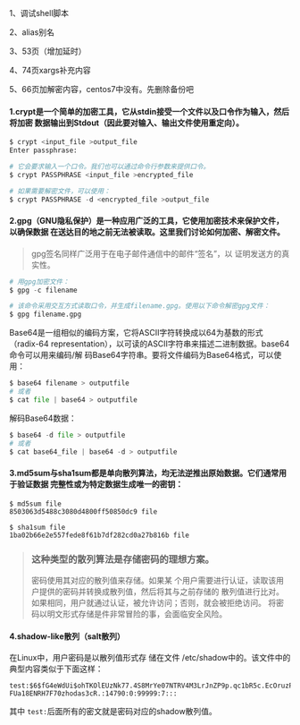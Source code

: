 1、调试shell脚本

2、alias别名

3、53页（增加延时）

4、74页xargs补充内容

5、66页加解密内容，centos7中没有。先删除备份吧

#### 1.crypt是一个简单的加密工具，它从stdin接受一个文件以及口令作为输入，然后将加密 数据输出到Stdout（因此要对输入、输出文件使用重定向）。

```py
$ crypt <input_file >output_file
Enter passphrase: 

# 它会要求输入一个口令。我们也可以通过命令行参数来提供口令。
$ crypt PASSPHRASE <input_file >encrypted_file 

# 如果需要解密文件，可以使用：
$ crypt PASSPHRASE -d <encrypted_file >output_file
```

#### 2.gpg（GNU隐私保护）是一种应用广泛的工具，它使用加密技术来保护文件，以确保数据 在送达目的地之前无法被读取。这里我们讨论如何加密、解密文件。

> gpg签名同样广泛用于在电子邮件通信中的邮件“签名”，以 证明发送方的真实性。

```py
# 用gpg加密文件：
$ gpg -c filename 

# 该命令采用交互方式读取口令，并生成filename.gpg。使用以下命令解密gpg文件：
$ gpg filename.gpg
```

Base64是一组相似的编码方案，它将ASCII字符转换成以64为基数的形式（radix-64 representation），以可读的ASCII字符串来描述二进制数据。base64命令可以用来编码/解 码Base64字符串。要将文件编码为Base64格式，可以使用：

```py
$ base64 filename > outputfile
# 或者
$ cat file | base64 > outputfile
```

解码Base64数据：

```py
$ base64 -d file > outputfile
# 或者
$ cat base64_file | base64 -d > outputfile
```

#### 3.md5sum与sha1sum都是单向散列算法，均无法逆推出原始数据。它们通常用于验证数据 完整性或为特定数据生成唯一的密钥：

```
$ md5sum file
8503063d5488c3080d4800ff50850dc9 file

$ sha1sum file
1ba02b66e2e557fede8f61b7df282cd0a27b816b file
```

> ### 这种类型的散列算法是存储密码的理想方案。
>
> 密码使用其对应的散列值来存储。如果某 个用户需要进行认证，读取该用户提供的密码并转换成散列值，然后将其与之前存储的 散列值进行比对。如果相同，用户就通过认证，被允许访问；否则，就会被拒绝访问。 将密码以明文形式存储是件非常冒险的事，会面临安全风险。

#### 4.shadow-like散列（salt散列）

在Linux中，用户密码是以散列值形式存 储在文件 /etc/shadow中的。该文件中的典型内容类似于下面这样：

```
test:$6$fG4eWdUi$ohTKOlEUzNk77.4S8MrYe07NTRV4M3LrJnZP9p.qc1bR5c.EcOruzPXfEu1uloB FUa18ENRH7F70zhodas3cR.:14790:0:99999:7:::
```

其中 `test:`后面所有的密文就是密码对应的shadow散列值。

